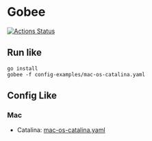 # Gobee

[![Actions Status](https://github.com/mattcanty/gobee/workflows/pre-commit/badge.svg)](https://github.com/mattcanty/gobee/actions)

## Run like

```shell
go install
gobee -f config-examples/mac-os-catalina.yaml
```

## Config Like

### Mac

* Catalina: [mac-os-catalina.yaml](config-examples/mac-os-catalina.yaml)
